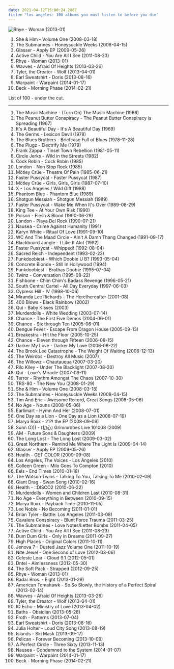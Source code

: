 ```yaml
---
date: 2021-04-12T15:00:24.288Z
title: "los angeles: 100 albums you must listen to before you die"
---
```

![Rhye - Woman (2013-01)](http://coverartarchive.org/release/7dfd5c40-ee28-4fda-8369-fe3748f75930/3612285293-500.jpg "Rhye - Woman (2013-01)")
<ol class="albums">
<li data-cover="http://coverartarchive.org/release/ee79e860-68e7-46ad-bebb-8a003a1dc7a4/4804280407-500.jpg" data-tags="indie" role="button">She & Him - Volume One (2008-03-18)</li>
<li data-cover="http://coverartarchive.org/release/585dd92d-a0be-47af-a086-b0a07e120537/9263671021-500.jpg" data-tags="indie" role="button">The Submarines - Honeysuckle Weeks (2008-04-15)</li>
<li data-cover="http://coverartarchive.org/release/8f1e2fdc-e499-43d6-968a-17cf8f6a9daa/5661110438-500.jpg" data-tags="indie, experimental, 00s, los angeles, true panther, great album artwork" role="button">Glasser - Apply EP (2009-05-26)</li>
<li data-cover="http://coverartarchive.org/release/560d4328-550c-40af-a2fc-f2a2b10328b4/2215573326-500.jpg" data-tags="ambient, dream pop" role="button">Active Child - You Are All I See (2011-08-23)</li>
<li data-cover="http://coverartarchive.org/release/7dfd5c40-ee28-4fda-8369-fe3748f75930/3612285293-500.jpg" data-tags="soul, sophisti-pop" role="button">Rhye - Woman (2013-01)</li>
<li data-cover="http://coverartarchive.org/release/90331d52-7f39-4987-a76e-48c920c20aa1/3783288411-500.jpg" data-tags="rock, garage rock" role="button">Wavves - Afraid Of Heights (2013-03-26)</li>
<li data-cover="http://coverartarchive.org/release/28b3139a-1905-4978-9004-9a170b1b64c6/8854274705-500.jpg" data-tags="hip-hop, rap" role="button">Tyler, the Creator - Wolf (2013-04-01)</li>
<li data-cover="http://coverartarchive.org/release/cce11ff7-7a5b-4a0b-b415-fa55e2cfca00/5976610444-500.jpg" data-tags="hip-hop" role="button">Earl Sweatshirt - Doris (2013-08-16)</li>
<li data-cover="http://coverartarchive.org/release/cbe0a818-aac1-45b4-9ca5-8f19d5666273/5966164242-500.jpg" data-tags="indie, dream pop, trip-hop, shoegaze, psychedelic rock, neo-psychedelia" role="button">Warpaint - Warpaint (2014-01-17)</li>
<li data-cover="http://coverartarchive.org/release/621999be-7041-4394-8719-ca1bdebaac96/7042111016-500.jpg" data-tags="10s, alternative, alternative rock, folk rock, chamber folk" role="button">Beck - Morning Phase (2014-02-21)</li>
</ol>
List of 100 - under the cut.
<!-- more -->

_________________

<ol class="albums">
<li data-cover="http://coverartarchive.org/release/9f7454b6-1049-34c4-93c0-8a48b5eb91e7/14164097883-500.jpg" data-tags="classic rock, rock, punk, indie rock, usa, blues, psychedelic, garage rock, blues rock, garage, los angeles, debut album, have on vinyl" role="button">
The Music Machine - (Turn On) The Music Machine (1966)
</li>
<li data-cover="https://img.discogs.com/j9UJNi6a5DQ60eXtqpVnYnPy1F0=/fit-in/600x595/filters:strip_icc():format(jpeg):mode_rgb():quality(90)/discogs-images/R-17823700-1615651312-4692.jpeg.jpg" data-tags="60s, folk, usa, psychedelic, los angeles, debut album" role="button">
The Peanut Butter Conspiracy - The Peanut Butter Conspiracy is Spreading (1967)
</li>
<li data-cover="https://img.discogs.com/nFJWJ3tXfKbb_rhqV0pSiTPMtgY=/fit-in/600x604/filters:strip_icc():format(jpeg):mode_rgb():quality(90)/discogs-images/R-839258-1275482207.jpeg.jpg" data-tags="classic rock" role="button">
It's A Beautiful Day - It's A Beautiful Day (1969)
</li>
<li data-cover="http://coverartarchive.org/release/1d6b57fd-445c-44a2-95f8-044e4f00ba7d/7576287484-500.jpg" data-tags="70s, punk, hardcore, punk rock, los angeles, hardcore punk, los angeles punk, proto-hardcore" role="button">
The Germs - Lexicon Devil (1978)
</li>
<li data-cover="http://coverartarchive.org/release/dd608db4-bbd0-3d70-bef5-152efb79c337/6229783725-500.jpg" data-tags="blues" role="button">
The Blues Brothers - Briefcase Full of Blues (1978-11-28)
</li>
<li data-cover="http://coverartarchive.org/release/1ca4ae84-d7b3-4a0a-ac09-70eb6c3fe193/6376719915-500.jpg" data-tags="punk, punk rock, los angeles, first wave" role="button">
The Plugz - Electrify Me (1979)
</li>
<li data-cover="https://img.discogs.com/YQYLkjbva8jg9NDwyThBATPSNB8=/fit-in/547x489/filters:strip_icc():format(jpeg):mode_rgb():quality(90)/discogs-images/R-3875939-1415257180-2594.jpeg.jpg" data-tags="progressive rock" role="button">
Frank Zappa - Tinsel Town Rebellion (1981-05-11)
</li>
<li data-cover="https://img.discogs.com/zpeDFYy1IRRlINFn7hUN3ystYlY=/fit-in/573x576/filters:strip_icc():format(jpeg):mode_rgb():quality(90)/discogs-images/R-1067536-1388871897-2487.jpeg.jpg" data-tags="punk, hardcore punk" role="button">
Circle Jerks - Wild in the Streets (1982)
</li>
<li data-cover="https://img.discogs.com/Xo8QfqoStq0IfuqF7VeQ-iKpmm0=/fit-in/600x584/filters:strip_icc():format(jpeg):mode_rgb():quality(90)/discogs-images/R-666440-1148231790.jpeg.jpg" data-tags="80s" role="button">
Cock Robin - Cock Robin (1985)
</li>
<li data-cover="https://img.discogs.com/ZH-iGGqlMKyTXs268YlxOyqcDi4=/fit-in/220x233/filters:strip_icc():format(jpeg):mode_rgb():quality(90)/discogs-images/R-9060704-1474079707-5637.jpeg.jpg" data-tags="heavy metal" role="button">
London - Non Stop Rock (1985)
</li>
<li data-cover="http://coverartarchive.org/release/9fa22883-2046-3258-bb49-f9a102a8dcb0/6021690450-500.jpg" data-tags="glam metal" role="button">
Mötley Crüe - Theatre Of Pain (1985-06-21)
</li>
<li data-cover="http://coverartarchive.org/release/0d42068d-ca5d-46d5-b1ea-0021ade6d384/15596864588-500.jpg" data-tags="hard rock, glam metal, glam punk" role="button">
Faster Pussycat - Faster Pussycat (1987)
</li>
<li data-cover="https://img.discogs.com/vPBaPOfGv-s6atEihUmcIAsTGqA=/fit-in/240x240/filters:strip_icc():format(jpeg):mode_rgb():quality(90)/discogs-images/R-2078409-1262748089.jpeg.jpg" data-tags="hard rock, glam metal" role="button">
Mötley Crüe - Girls, Girls, Girls (1987-07-10)
</li>
<li data-cover="http://coverartarchive.org/release/673f67a5-4613-40c5-9321-bac2e1d029b1/19223525109-500.jpg" data-tags="punk" role="button">
X - Los Angeles / Wild Gift (1988)
</li>
<li data-cover="https://img.discogs.com/RCSw_cF7ZTYvUeChqocRLj6FWUU=/fit-in/565x558/filters:strip_icc():format(jpeg):mode_rgb():quality(90)/discogs-images/R-1088504-1191156152.jpeg.jpg" data-tags="heavy metal, 80s" role="button">
Phantom Blue - Phantom Blue (1989)
</li>
<li data-cover="http://coverartarchive.org/release/f4b97ffa-c5a4-4fd9-afb8-26db55f8fd97/7620162165-500.jpg" data-tags="heavy metal, metal, rock, 80s, hard rock, california, glam rock, los angeles, sweden, 1980s, wants, hollywood, glam metal, skovde, 80s hard rock" role="button">
Shotgun Messiah - Shotgun Messiah (1989)
</li>
<li data-cover="http://coverartarchive.org/release/f287a508-e5d9-4a21-bae6-3d087766631d/15359454326-500.jpg" data-tags="80s" role="button">
Faster Pussycat - Wake Me When It's Over (1989-08-29)
</li>
<li data-cover="http://coverartarchive.org/release/3bd285c0-a681-4f31-90a8-1f17584302b8/5071690990-500.jpg" data-tags="hip hop, chill, old school rap, gangsta rap, west coast, los angeles, west coast rap, westcoast rap, king tee" role="button">
King Tee - At Your Own Risk (1990)
</li>
<li data-cover="https://img.discogs.com/1NhEAQMIX2BYQNSDR_IK3cgEahQ=/fit-in/350x447/filters:strip_icc():format(jpeg):mode_rgb():quality(90)/discogs-images/R-1794097-1292467255.jpeg.jpg" data-tags="hair metal" role="button">
Poison - Flesh & Blood (1990-06-29)
</li>
<li data-cover="https://img.discogs.com/YChNmfhRUJhHQAav2wpzlRM2yMI=/fit-in/600x596/filters:strip_icc():format(jpeg):mode_rgb():quality(90)/discogs-images/R-3292671-1460720694-2002.jpeg.jpg" data-tags="heavy metal, 90s, california, los angeles, 1990s, hollywood, glam metal, sunset strip, hollywood glam, for download" role="button">
London - Playa Del Rock (1990-07-21)
</li>
<li data-cover="https://img.discogs.com/ZWvHVOK7kyXw-sE7MncyH-dPRag=/fit-in/350x354/filters:strip_icc():format(jpeg):mode_rgb():quality(90)/discogs-images/R-4938715-1393248204-1509.jpeg.jpg" data-tags="grindcore" role="button">
Nausea - Crime Against Humanity (1991)
</li>
<li data-cover="https://img.discogs.com/iQXT9ffva7Wcx7wBLYQbDjv7Fgs=/fit-in/600x449/filters:strip_icc():format(jpeg):mode_rgb():quality(90)/discogs-images/R-9116710-1475064170-6539.jpeg.jpg" data-tags="soul" role="button">
Karyn White - Ritual Of Love (1991-09-10)
</li>
<li data-cover="http://coverartarchive.org/release/938957bd-2562-454f-ad60-b935793e0afc/19722531378-500.jpg" data-tags="hip hop, old school rap, gangsta rap, los angeles, west coast rap, west coast hiphop" role="button">
WC And The Maad Circle - Ain't A Damn Thang Changed (1991-09-17)
</li>
<li data-cover="https://img.discogs.com/3GMauWBXWX0fyFK9IorjSZ9UOVw=/fit-in/480x480/filters:strip_icc():format(jpeg):mode_rgb():quality(90)/discogs-images/R-7613394-1445168479-1438.jpeg.jpg" data-tags="90s, california, los angeles, 1990s, united states, glam metal, sleaze rock, hollywood glam" role="button">
Blackboard Jungle - I Like It Alot (1992)
</li>
<li data-cover="http://coverartarchive.org/release/cc045c3f-7e12-40ca-9119-17b6a0a8882b/17553798796-500.jpg" data-tags="90s, sleaze rock" role="button">
Faster Pussycat - Whipped! (1992-08-04)
</li>
<li data-cover="https://img.discogs.com/bsh_Bvi5q0CBoqPQOn1OVYap3H8=/fit-in/502x718/filters:strip_icc():format(jpeg):mode_rgb():quality(90)/discogs-images/R-6151421-1412355231-2510.jpeg.jpg" data-tags="thrash metal" role="button">
Sacred Reich - Independent (1993-02-23)
</li>
<li data-cover="https://img.discogs.com/CISzqiFmRulElecW-IrSwFgywiM=/fit-in/600x921/filters:strip_icc():format(jpeg):mode_rgb():quality(90)/discogs-images/R-2697116-1566057935-6023.jpeg.jpg" data-tags="rap" role="button">
Funkdoobiest - Which Doobie U B? (1993-05-04)
</li>
<li data-cover="http://coverartarchive.org/release/bdce4869-cd60-4a21-adab-74f3d85136eb/12166778025-500.jpg" data-tags="rock" role="button">
Concrete Blonde - Still In Hollywood (1994)
</li>
<li data-cover="http://coverartarchive.org/release/0f6fe239-d416-4dbb-9f80-86cd5d6428f9/22927814474-500.jpg" data-tags="rap" role="button">
Funkdoobiest - Brothas Doobie (1995-07-04)
</li>
<li data-cover="http://coverartarchive.org/release/f502a4ff-d630-487d-9872-d2d8ee5e0939/28539642217-500.jpg" data-tags="g-funk" role="button">
Twinz - Conversation (1995-08-22)
</li>
<li data-cover="http://coverartarchive.org/release/0c89fe79-e866-476d-a0ea-e61f0d3a6f43/1608591668-500.jpg" data-tags="punk, reggae, funk, ska" role="button">
Fishbone - Chim Chim's Badass Revenge (1996-05-21)
</li>
<li data-cover="http://coverartarchive.org/release/622cb13b-dde2-4028-a00e-9f8fa6d4cbb2/6721093908-500.jpg" data-tags="chill, gangsta rap, los angeles, west coast rap, g-funk, ol school" role="button">
South Central Cartel - All Day Everyday (1997-06-03)
</li>
<li data-cover="http://coverartarchive.org/release/b34d3b22-9b21-44a1-bbef-6ebc05bed361/5131421085-500.jpg" data-tags="hip-hop" role="button">
Cypress Hill - IV (1998-10-06)
</li>
<li data-cover="https://img.discogs.com/pk9yCm5eDEXqQferX2pFKgddRN4=/fit-in/600x539/filters:strip_icc():format(jpeg):mode_rgb():quality(90)/discogs-images/R-2735821-1298691369.jpeg.jpg" data-tags="los angeles, jon brion" role="button">
Miranda Lee Richards - The Herethereafter (2001-08)
</li>
<li data-cover="http://coverartarchive.org/release/91678498-eb48-430e-934d-47bec621f18d/25105449926-500.jpg" data-tags="los angeles" role="button">
400 Blows - Black Rainbow (2002)
</li>
<li data-cover="http://coverartarchive.org/release/2fe6612e-638f-457e-a93c-c8c08925bf1c/15352326147-500.jpg" data-tags="noise, alternative, noise rock" role="button">
Qui - Baby Kisses (2003)
</li>
<li data-cover="https://img.discogs.com/uaW5m5uHyJ5NEthgYpWrPEf7mw4=/fit-in/600x536/filters:strip_icc():format(jpeg):mode_rgb():quality(90)/discogs-images/R-765180-1549047459-5428.jpeg.jpg" data-tags="heavy metal, horror punk" role="button">
Murderdolls - White Wedding (2003-07-14)
</li>
<li data-cover="https://img.discogs.com/jRQebGIXYlz3Dq5-doWByaT-_vE=/fit-in/200x200/filters:strip_icc():format(jpeg):mode_rgb():quality(90)/discogs-images/R-14050380-1566848277-7797.jpeg.jpg" data-tags="indie, alternative rock, indie rock, los angeles, recommend, insomnia radio, cognitive collective" role="button">
Chance - The First Five Demos (2004-06-01)
</li>
<li data-cover="https://img.discogs.com/bFj82Xmi-zAOYFWjmQ3cgzrgxds=/fit-in/600x623/filters:strip_icc():format(jpeg):mode_rgb():quality(90)/discogs-images/R-5785194-1493742828-1773.jpeg.jpg" data-tags="indie, alternative rock, indie rock, los angeles, provo, recommend, insomnia radio, cognitive collective" role="button">
Chance - Six through Ten (2005-06-01)
</li>
<li data-cover="http://coverartarchive.org/release/a109f2c5-aa07-4e37-95b0-965718c5d96d/6453800513-500.jpg" data-tags="indie, cambodian, aj playlist" role="button">
Dengue Fever - Escape From Dragon House (2005-09-13)
</li>
<li data-cover="http://coverartarchive.org/release/3d2d4520-8297-4143-8700-4a0850f87cfc/6804248140-500.jpg" data-tags="funk" role="button">
Breakestra - Hit the Floor (2005-10-25)
</li>
<li data-cover="https://img.discogs.com/Tp5YgYAW0XTqrSv4l0uiDDH4GwY=/fit-in/331x300/filters:strip_icc():format(jpeg):mode_rgb():quality(90)/discogs-images/R-5091467-1417821588-3413.jpeg.jpg" data-tags="indie, indie rock, los angeles, insomnia radio, cognitive collective" role="button">
Chance - Eleven through Fifteen (2006-08-15)
</li>
<li data-cover="http://coverartarchive.org/release/5b041324-d0fd-4d82-bffe-3ca09a07782e/18551022832-500.jpg" data-tags="psychedelic" role="button">
Darker My Love - Darker My Love (2006-08-22)
</li>
<li data-cover="https://img.discogs.com/UQ6rE9QQtkuswYqNRkQe0WF0cXw=/fit-in/600x527/filters:strip_icc():format(jpeg):mode_rgb():quality(90)/discogs-images/R-6898317-1429036403-1036.jpeg.jpg" data-tags="indie rock, los angeles, space folk, indie, folk rock" role="button">
The Brook Lee Catastrophe - The Weight Of Waiting (2006-12-13)
</li>
<li data-cover="https://img.discogs.com/FqQBeFqMj2sz5htvemg10Im4JoE=/fit-in/600x592/filters:strip_icc():format(jpeg):mode_rgb():quality(90)/discogs-images/R-1146394-1369332614-8073.jpeg.jpg" data-tags="classic, 70s, punk, hardcore, lo-fi, punk rock, garage rock, garage, los angeles, skate, skate punk, bootleg, hardcore punk, demo, left of the dial, fun to skateboard to, los angeles punk, punk 77, proto-hardcore" role="button">
The Weirdos - Destroy All Music (2007)
</li>
<li data-cover="http://coverartarchive.org/release/35bf977a-5a5e-4a02-877c-11c18dfa8880/26169432035-500.jpg" data-tags="rock, 00s, los angeles" role="button">
The Willowz - Chautauqua (2007-03-20)
</li>
<li data-cover="https://img.discogs.com/bl4vspegq3dbuH24SEtRmJQhnEM=/fit-in/600x579/filters:strip_icc():format(jpeg):mode_rgb():quality(90)/discogs-images/R-1853857-1296769804.jpeg.jpg" data-tags="indie pop" role="button">
Rilo Kiley - Under The Blacklight (2007-08-20)
</li>
<li data-cover="http://coverartarchive.org/release/ed21b7a0-8304-4edf-8ac3-fe8d14f066be/21938276403-500.jpg" data-tags="noise, ipecac recordings" role="button">
Qui - Love's Miracle (2007-09-11)
</li>
<li data-cover="http://coverartarchive.org/release/dfb5df80-9a2f-493b-b76b-81a1ce106ea0/7726431057-500.jpg" data-tags="hardcore" role="button">
Terror - Rhythm Amongst The Chaos (2007-10-30)
</li>
<li data-cover="http://coverartarchive.org/release/65e1e96e-b4df-45ec-b9f8-9ad0f539fd44/4761187717-500.jpg" data-tags="soundtrack, electronic, rock, dub, contemporary, modern, atmospheric, synthesizer, los angeles, dynamic, creepy, break beat, analog, sub bass, snyth" role="button">
TRS-80 - The New You (2008-01-29)
</li>
<li data-cover="http://coverartarchive.org/release/ee79e860-68e7-46ad-bebb-8a003a1dc7a4/4804280407-500.jpg" data-tags="indie" role="button">
She & Him - Volume One (2008-03-18)
</li>
<li data-cover="http://coverartarchive.org/release/585dd92d-a0be-47af-a086-b0a07e120537/9263671021-500.jpg" data-tags="indie" role="button">
The Submarines - Honeysuckle Weeks (2008-04-15)
</li>
<li data-cover="http://coverartarchive.org/release/e2348346-8c8d-47a8-8997-d49bf1d4173d/4829876903-500.jpg" data-tags="comedy" role="button">
Tim And Eric - Awesome Record, Great Songs (2008-05-06)
</li>
<li data-cover="https://via.placeholder.com/450" data-tags="noise rock, indie" role="button">
No Age - Nouns (2008-05-06)
</li>
<li data-cover="http://coverartarchive.org/release/90226860-02ed-4db8-bea8-58cb04a6ab58/25360009456-500.jpg" data-tags="indie rock, indie" role="button">
Earlimart - Hymn And Her (2008-07-01)
</li>
<li data-cover="https://img.discogs.com/mkLY91OJiGwNvrwxERyq50J4Mz8=/fit-in/600x600/filters:strip_icc():format(jpeg):mode_rgb():quality(90)/discogs-images/R-1404325-1580767308-9603.png.jpg" data-tags="alternative rock, rapcore" role="button">
One Day as a Lion - One Day as a Lion (2008-07-19)
</li>
<li data-cover="https://via.placeholder.com/450" data-tags="metal, female vocalists, heavy metal" role="button">
Marya Roxx - 21?! the EP (2008-09-09)
</li>
<li data-cover="https://img.discogs.com/ncm4WMPZuVjB_qF15EbiugFeVww=/fit-in/300x300/filters:strip_icc():format(jpeg):mode_rgb():quality(90)/discogs-images/R-509475-1167432913.jpeg.jpg" data-tags="live, los angeles, cassette, april, september, live album, recorded live, april 2009, september 2009, randall dunn, southern lord recordings, mell dettmer,  usa,  2009,  ca, april 1, geoff gans, recorded live 10 oct. 2008" role="button">
Sunn O))) - (初心) Grimmrobes Live 101008 (2009)
</li>
<li data-cover="https://img.discogs.com/4lnd1jTrdK7hdC0gPPDzTlohi5k=/fit-in/150x134/filters:strip_icc():format(jpeg):mode_rgb():quality(90)/discogs-images/R-2449979-1284715681.jpeg.jpg" data-tags="indie, rock, alternative, psychedelic, new orleans, los angeles, tulsa, oklahoma, los feliz, echo park, silverlake, spaceland" role="button">
AM - Future Sons & Daughters (2009)
</li>
<li data-cover="https://img.discogs.com/Y3mdN-OInAHDEVkTOkXGq87zAYQ=/fit-in/333x331/filters:strip_icc():format(jpeg):mode_rgb():quality(90)/discogs-images/R-1708985-1238357943.jpeg.jpg" data-tags="ninja tune" role="button">
The Long Lost - The Long Lost (2009-03-02)
</li>
<li data-cover="http://coverartarchive.org/release/5b7d0866-26ca-406e-bd9c-eba1c5295f8f/21445376154-500.jpg" data-tags="rock, indie rock" role="button">
Great Northern - Remind Me Where The Light Is (2009-04-14)
</li>
<li data-cover="http://coverartarchive.org/release/8f1e2fdc-e499-43d6-968a-17cf8f6a9daa/5661110438-500.jpg" data-tags="indie, experimental, 00s, los angeles, true panther, great album artwork" role="button">
Glasser - Apply EP (2009-05-26)
</li>
<li data-cover="http://coverartarchive.org/release/7255d1b7-2707-3a9a-a58f-fa0dc1bb7c5a/11171174905-500.jpg" data-tags="noise rock" role="button">
Health - GET COLOR (2009-09-08)
</li>
<li data-cover="http://coverartarchive.org/release/c30e5527-c32c-4708-b0be-05ccaf014099/3421740528-500.jpg" data-tags="los angeles" role="button">
Los Angeles, The Voices - Los Angeles (2010)
</li>
<li data-cover="http://coverartarchive.org/release/1367f8b0-52b2-4a31-aff4-2bc8004a0858/6618159556-500.jpg" data-tags="indie, rock, indie rock, female vocalists, los angeles, 10s, cities, art fag, names of people, towns and cities, boys name" role="button">
Colleen Green - Milo Goes To Compton (2010)
</li>
<li data-cover="https://img.discogs.com/Cch9xq_xdq47XQEUgMJ3X_476Ns=/fit-in/600x538/filters:strip_icc():format(jpeg):mode_rgb():quality(90)/discogs-images/R-3616085-1337508814-3772.jpeg.jpg" data-tags="indie, rock" role="button">
Eels - End Times (2010-01-18)
</li>
<li data-cover="https://img.discogs.com/z4x8kH-2pQzcvdw7OauXK44urgA=/fit-in/500x500/filters:strip_icc():format(jpeg):mode_rgb():quality(90)/discogs-images/R-2130386-1265671443.jpeg.jpg" data-tags="indie, los angeles, 10s, 2010 releases, vanguard" role="button">
The Watson Twins - Talking To You, Talking To Me (2010-02-09)
</li>
<li data-cover="https://img.discogs.com/uwNK-YRlFrWl4DOrjNbwya_rDac=/fit-in/550x550/filters:strip_icc():format(jpeg):mode_rgb():quality(90)/discogs-images/R-2421195-1315361332.jpeg.jpg" data-tags="indie, rock, indie rock, los angeles, 10s, roar scratch, album to check again" role="button">
Giant Drag - Swan Song (2010-02-16)
</li>
<li data-cover="http://coverartarchive.org/release/688c3de8-47b3-472b-9d49-7ffb1a9d9185/16068888107-500.jpg" data-tags="electronic" role="button">
Health - ::DISCO2 (2010-06-22)
</li>
<li data-cover="https://img.discogs.com/1UblDvy7P_2ODkJOjiMJtEEPAhE=/fit-in/600x592/filters:strip_icc():format(jpeg):mode_rgb():quality(90)/discogs-images/R-2423401-1494953862-1512.jpeg.jpg" data-tags="horror punk" role="button">
Murderdolls - Women and Children Last (2010-08-31)
</li>
<li data-cover="http://coverartarchive.org/release/aa29b9f3-4525-3982-9d4b-76c87f37a43b/2868845098-500.jpg" data-tags="noise rock" role="button">
No Age - Everything in Between (2010-09-15)
</li>
<li data-cover="https://via.placeholder.com/450" data-tags="heavy metal, metal, hard rock, aggressive, los angeles" role="button">
Marya Roxx - Payback Time (2010-11-05)
</li>
<li data-cover="http://coverartarchive.org/release/c37f72d2-dc47-4800-8699-9ea009a059b9/6053721753-500.jpg" data-tags="electronic, indie, experimental, usa, solo, lo-fi, experimental rock, minimal, krautrock, psychedelic, tape, avant-garde, american, drone, california, crossover, dark ambient, diy, los angeles, american underground, 10s, free music, psych-folk, solo artist, america, pyschedelic, netaudio, experimental indie, psych-rock, one-man-band, tape music, californian, avant-folk, bandcamp, experimental folk, drone folk, free albums, free album, solo project, webaudio, kosmische musik, post-psychedelic, experimentalism, self-released, usa underground, post-psychedelic electronica" role="button">
Lee Noble - No Becoming (2011-01-01)
</li>
<li data-cover="https://img.discogs.com/zs_Sk9_wooRPHiI6no-963fYd1g=/fit-in/600x607/filters:strip_icc():format(jpeg):mode_rgb():quality(90)/discogs-images/R-12482386-1536164829-5681.jpeg.jpg" data-tags="instrumental" role="button">
Brian Tyler - Battle: Los Angeles (2011-03-08)
</li>
<li data-cover="https://img.discogs.com/OEgN7XgpisEQwZcZDcTZMAMU5tY=/fit-in/600x600/filters:strip_icc():format(jpeg):mode_rgb():quality(90)/discogs-images/R-2849479-1575548141-8921.jpeg.jpg" data-tags="groove metal, thrash metal" role="button">
Cavalera Conspiracy - Blunt Force Trauma (2011-03-25)
</li>
<li data-cover="https://img.discogs.com/4DKFsR4m-dsy2i58PaeKpQIBM5Q=/fit-in/600x600/filters:strip_icc():format(jpeg):mode_rgb():quality(90)/discogs-images/R-7314196-1438677523-9360.jpeg.jpg" data-tags="indie, rock, indie pop, indie rock, los angeles, 10s, nettwerk, my gang 11" role="button">
The Submarines - Love Notes/Letter Bombs (2011-04-05)
</li>
<li data-cover="http://coverartarchive.org/release/560d4328-550c-40af-a2fc-f2a2b10328b4/2215573326-500.jpg" data-tags="ambient, dream pop" role="button">
Active Child - You Are All I See (2011-08-23)
</li>
<li data-cover="http://coverartarchive.org/release/d9e56dc4-2154-4351-bbb5-da11a4b6db3f/21462298855-500.jpg" data-tags="lo-fi, indie rock" role="button">
Dum Dum Girls - Only in Dreams (2011-09-27)
</li>
<li data-cover="http://coverartarchive.org/release/186a758f-a2cc-4830-ba83-a91c7f4db742/26575139971-500.jpg" data-tags="electronic, indie, synth pop, electronic pop, los angeles, 10s, thrill jockey" role="button">
High Places - Original Colors (2011-10-11)
</li>
<li data-cover="http://coverartarchive.org/release/f6341e35-c54c-4cc8-a7f9-edfd82144081/1460213132-500.jpg" data-tags="trip-hop, jazz, downtempo" role="button">
Jenova 7 - Dusted Jazz Volume One (2011-10-19)
</li>
<li data-cover="https://img.discogs.com/4xHeeGyF8VkCy-JQM1RSom8Ky5Q=/fit-in/600x600/filters:strip_icc():format(jpeg):mode_rgb():quality(90)/discogs-images/R-3453670-1330975610.jpeg.jpg" data-tags="indie" role="button">
Nite Jewel - One Second of Love (2012-03-06)
</li>
<li data-cover="https://img.discogs.com/sYN-vYrxh0WbBYPs1wm9JWRg7DU=/fit-in/200x200/filters:strip_icc():format(jpeg):mode_rgb():quality(90)/discogs-images/R-2018278-1258838956.jpeg.jpg" data-tags="california, west coast, los angeles, from: usa, us indie, usa indie, sweet california, american brilliance, california indie, west coast sound, american indie, california artists, usa artists, us independent, california local, california dreaming, west coast underground, american life, los angeles ca, west-coast, usa music, west coast chill, west coast indie, from california, usa underground, california sunshine, from: california, california usa, usa: california, los angeles music, los-angeles, los angeles bands, california coast, location:us:ca:los angeles, indie california, los angeles underground" role="button">
Celeste Lear - Cloud 9.1 (2012-05-01)
</li>
<li data-cover="http://coverartarchive.org/release/5226c0a0-69f5-43bb-8e7b-61fdf6c076ae/3907230360-500.jpg" data-tags="idm" role="button">
Dntel - Aimlessness (2012-05-30)
</li>
<li data-cover="http://coverartarchive.org/release/3a92dc87-e55c-4946-bba9-13419e6dcc2a/2126203235-500.jpg" data-tags="indie, rock, indie rock, los angeles, 10s, mexican summer" role="button">
The Soft Pack - Strapped (2012-09-25)
</li>
<li data-cover="http://coverartarchive.org/release/7dfd5c40-ee28-4fda-8369-fe3748f75930/3612285293-500.jpg" data-tags="soul, sophisti-pop" role="button">
Rhye - Woman (2013-01)
</li>
<li data-cover="https://img.discogs.com/_txXwHrAA1VwQGbytnhAdsr0BEA=/fit-in/450x450/filters:strip_icc():format(jpeg):mode_rgb():quality(90)/discogs-images/R-4164882-1357417516-8021.jpeg.jpg" data-tags="indie, rock, indie rock, los angeles, 10s, merge" role="button">
Radar Bros. - Eight (2013-01-29)
</li>
<li data-cover="https://via.placeholder.com/450" data-tags="rock, indie rock, americana, los angeles" role="button">
American Tomahawk - So So Slowly, the History of a Perfect Spiral (2013-02-14)
</li>
<li data-cover="http://coverartarchive.org/release/90331d52-7f39-4987-a76e-48c920c20aa1/3783288411-500.jpg" data-tags="rock, garage rock" role="button">
Wavves - Afraid Of Heights (2013-03-26)
</li>
<li data-cover="http://coverartarchive.org/release/28b3139a-1905-4978-9004-9a170b1b64c6/8854274705-500.jpg" data-tags="hip-hop, rap" role="button">
Tyler, the Creator - Wolf (2013-04-01)
</li>
<li data-cover="https://img.discogs.com/GiQN9VdYA6ec0Ih87l1Y8BpeaLc=/fit-in/500x500/filters:strip_icc():format(jpeg):mode_rgb():quality(90)/discogs-images/R-4448607-1365593736-6513.jpeg.jpg" data-tags="indie, alternative rock, shoegaze, dream pop, synthpop, los angeles, 10s, newgaze, iamsound" role="button">
IO Echo - Ministry of Love (2013-04-02)
</li>
<li data-cover="http://coverartarchive.org/release/f5aa8083-768e-495b-b7ce-0918cc9ff5d3/5445573385-500.jpg" data-tags="electronic, glitch" role="button">
Baths - Obsidian (2013-05-28)
</li>
<li data-cover="http://coverartarchive.org/release/693ada1a-b32d-47b2-b11b-77cbcd6df40a/5327678694-500.jpg" data-tags="dream pop, 60s influenced, los angeles, nu gaze" role="button">
Froth - Patterns (2013-07-04)
</li>
<li data-cover="http://coverartarchive.org/release/cce11ff7-7a5b-4a0b-b415-fa55e2cfca00/5976610444-500.jpg" data-tags="hip-hop" role="button">
Earl Sweatshirt - Doris (2013-08-16)
</li>
<li data-cover="http://coverartarchive.org/release/9d1dc16a-a854-4589-b78b-f008af493aac/4871200031-500.jpg" data-tags="art pop, chamber pop" role="button">
Julia Holter - Loud City Song (2013-08-19)
</li>
<li data-cover="http://coverartarchive.org/release/a27c4597-8869-4732-8629-f0b84e5c5da2/5253512705-500.jpg" data-tags="manque music" role="button">
Islands - Ski Mask (2013-09-17)
</li>
<li data-cover="http://coverartarchive.org/release/74528c57-9768-419e-96c0-16b9be11bca4/24295139575-500.jpg" data-tags="post-metal" role="button">
Pelican - Forever Becoming (2013-10-09)
</li>
<li data-cover="http://coverartarchive.org/release/8498341c-ea90-4d79-a34a-96a78b35d8c4/5733117702-500.jpg" data-tags="alternative rock" role="button">
A Perfect Circle - Three Sixty (2013-11-13)
</li>
<li data-cover="http://coverartarchive.org/release/4e99018a-030b-4a16-ad59-d50b3153f531/6195001161-500.jpg" data-tags="grindcore, death metal" role="button">
Nausea - Condemned to the System (2014-01-07)
</li>
<li data-cover="http://coverartarchive.org/release/cbe0a818-aac1-45b4-9ca5-8f19d5666273/5966164242-500.jpg" data-tags="indie, dream pop, trip-hop, shoegaze, psychedelic rock, neo-psychedelia" role="button">
Warpaint - Warpaint (2014-01-17)
</li>
<li data-cover="http://coverartarchive.org/release/621999be-7041-4394-8719-ca1bdebaac96/7042111016-500.jpg" data-tags="10s, alternative, alternative rock, folk rock, chamber folk" role="button">
Beck - Morning Phase (2014-02-21)
</li>
</ol>